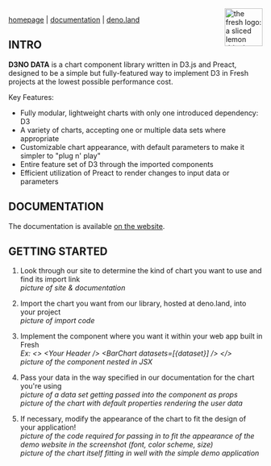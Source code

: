 
<img align="right" src="https://user-images.githubusercontent.com/103704106/186263018-98f1f8d8-97e2-472e-8abc-0c4a8b15ad32.svg" height="75px" alt="the fresh logo: a sliced lemon dripping with juice">


[homepage](https://d3nodata.deno.dev/) | [documentation](https://d3nodata.deno.dev/docs) | [deno.land](https://deno.land/x/d3nodata)

## INTRO

**D3NO DATA** is a chart component library written in D3.js and Preact, designed to be a simple but fully-featured way to implement D3 in Fresh projects at the lowest possible performance cost.

Key Features:
- Fully modular, lightweight charts with only one introduced dependency: D3
- A variety of charts, accepting one or multiple data sets where appropriate
- Customizable chart appearance, with default parameters to make it simpler to "plug n' play"
- Entire feature set of D3 through the imported components
- Efficient utilization of Preact to render changes to input data or parameters

## DOCUMENTATION

The documentation is available [on the website](https://d3nodata.deno.dev/docs).

## GETTING STARTED

1) Look through our site to determine the kind of chart you want to use and find its import link 
<br/> *picture of site & documentation*

2) Import the chart you want from our library, hosted at deno.land, into your project 
<br/> *picture of import code*

3) Implement the component where you want it within your web app built in Fresh
<br/> *Ex: <> \<Your Header /> \<BarChart datasets=\[{dataset}] /> </>*
<br/> *picture of the component nested in JSX*

4) Pass your data in the way specified in our documentation for the chart you're using
<br/> *picture of a data set getting passed into the component as props*
<br/> *picture of the chart with default properties rendering the user data*

5) If necessary, modify the appearance of the chart to fit the design of your application!
<br/> *picture of the code required for passing in to fit the appearance of the demo website in the screenshot (font, color scheme, size)*
<br/> *picture of the chart itself fitting in well with the simple demo application*
